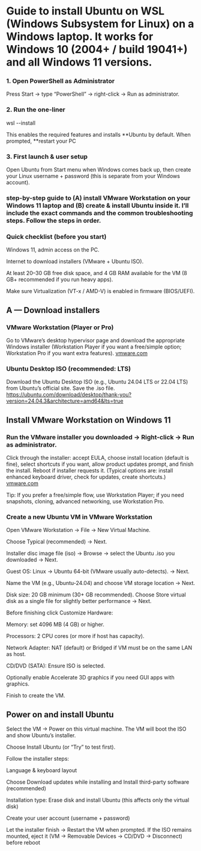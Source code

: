 # Guide to install Ubuntu on WSL (Windows Subsystem for Linux) on a Windows laptop. It works for Windows 10 (2004+ / build 19041+) and all Windows 11 versions.

### 1. Open PowerShell as Administrator
Press Start → type “PowerShell” → right-click → Run as administrator.

### 2. Run the one-liner

wsl --install

This enables the required features and installs **Ubuntu by default. When prompted, **restart your PC

### 3. First launch & user setup
Open Ubuntu from Start menu when Windows comes back up, then create your Linux username + password (this is separate from your Windows account).

### step-by-step guide to (A) install VMware Workstation on your Windows 11 laptop and (B) create & install Ubuntu inside it. I’ll include the exact commands and the common troubleshooting steps. Follow the steps in order.

### Quick checklist (before you start)

Windows 11, admin access on the PC.

Internet to download installers (VMware + Ubuntu ISO).

At least 20–30 GB free disk space, and 4 GB RAM available for the VM (8 GB+ recommended if you run heavy apps).

Make sure Virtualization (VT-x / AMD-V) is enabled in firmware (BIOS/UEFI).

## A — Download installers

### VMware Workstation (Player or Pro)

Go to VMware’s desktop hypervisor page and download the appropriate Windows installer (Workstation Player if you want a free/simple option; Workstation Pro if you want extra features). 
[vmware.com ](https://www.vmware.com/products/desktop-hypervisor/workstation-and-fusion)

### Ubuntu Desktop ISO (recommended: LTS)

Download the Ubuntu Desktop ISO (e.g., Ubuntu 24.04 LTS or 22.04 LTS) from Ubuntu’s official site. Save the .iso file. 
https://ubuntu.com/download/desktop/thank-you?version=24.04.3&architecture=amd64&lts=true



## Install VMware Workstation on Windows 11

### Run the VMware installer you downloaded → Right-click → Run as administrator.

Click through the installer: accept EULA, choose install location (default is fine), select shortcuts if you want, allow product updates prompt, and finish the install. Reboot if installer requests it. (Typical options are: install enhanced keyboard driver, check for updates, create shortcuts.) 
[vmware.com ](https://www.vmware.com/products/desktop-hypervisor/workstation-and-fusion)

Tip: If you prefer a free/simple flow, use Workstation Player; if you need snapshots, cloning, advanced networking, use Workstation Pro.


### Create a new Ubuntu VM in VMware Workstation

Open VMware Workstation → File → New Virtual Machine.

Choose Typical (recommended) → Next.

Installer disc image file (iso) → Browse → select the Ubuntu .iso you downloaded → Next.

Guest OS: Linux → Ubuntu 64-bit (VMware usually auto-detects). → Next.

Name the VM (e.g., Ubuntu-24.04) and choose VM storage location → Next.

Disk size: 20 GB minimum (30+ GB recommended). Choose Store virtual disk as a single file for slightly better performance → Next.

Before finishing click Customize Hardware:

Memory: set 4096 MB (4 GB) or higher.

Processors: 2 CPU cores (or more if host has capacity).

Network Adapter: NAT (default) or Bridged if VM must be on the same LAN as host.

CD/DVD (SATA): Ensure ISO is selected.

Optionally enable Accelerate 3D graphics if you need GUI apps with graphics.

Finish to create the VM. 


## Power on and install Ubuntu

Select the VM → Power on this virtual machine. The VM will boot the ISO and show Ubuntu’s installer.

Choose Install Ubuntu (or “Try” to test first).

Follow the installer steps:

Language & keyboard layout

Choose Download updates while installing and Install third-party software (recommended)

Installation type: Erase disk and install Ubuntu (this affects only the virtual disk)

Create your user account (username + password)

Let the installer finish → Restart the VM when prompted. If the ISO remains mounted, eject it (VM → Removable Devices → CD/DVD → Disconnect) before reboot